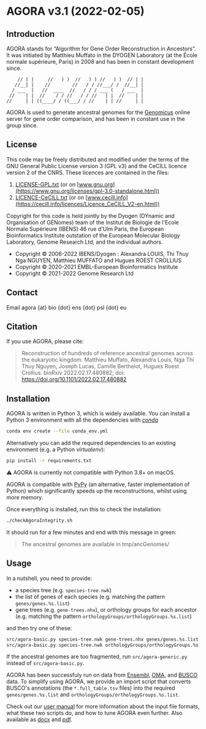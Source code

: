 # AGORA v3.1 (2022-02-05)

## Introduction

AGORA stands for “Algorithm for Gene Order Reconstruction in Ancestors”. It was initiated by
Matthieu Muffato in the DYOGEN Laboratory (at the École normale supérieure, Paris) in 2008
and has been in constant development since.

```text
    // | |     //   ) )  //   ) ) //   ) )  // | |
   //__| |    //        //   / / //___/ /  //__| |
  / ___  |   //  ____  //   / / / ___ (   / ___  |
 //    | |  //    / / //   / / //   | |  //    | |
//     | | ((____/ / ((___/ / //    | | //     | |
```

AGORA is used to generate ancestral genomes for the
[Genomicus](https://www.genomicus.biologie.ens.fr/genomicus) online server
for gene order comparison, and has been in constant use in the group since.

## License

This code may be freely distributed and modified under the terms of the GNU General Public License version 3 (GPL v3)
and the CeCILL licence version 2 of the CNRS. These licences are contained in the files:

1. [LICENSE-GPL.txt](LICENSE-GPL.txt) (or on [www.gnu.org](https://www.gnu.org/licenses/gpl-3.0-standalone.html))
2. [LICENCE-CeCILL.txt](LICENCE-CeCILL.txt) (or on [www.cecill.info](https://cecill.info/licences/Licence_CeCILL_V2-en.html))

Copyright for this code is held jointly by the Dyogen (DYnamic and Organisation of GENomes) team
of the Institut de Biologie de l'Ecole Normale Supérieure (IBENS) 46 rue d'Ulm Paris, the European Bioinformatics Institute outstation of the European Molecular Biology Laboratory,
Genome Research Ltd,
and the individual authors.

- Copyright © 2006-2022 IBENS/Dyogen : Alexandra LOUIS, Thi Thuy Nga NGUYEN, Matthieu MUFFATO and Hugues ROEST CROLLIUS
- Copyright © 2020-2021 EMBL-European Bioinformatics Institute
- Copyright © 2021-2022 Genome Research Ltd

## Contact

Email agora {at} bio {dot} ens {dot} psl {dot} eu

## Citation

If you use AGORA, please cite:

> Reconstruction of hundreds of reference ancestral genomes across the eukaryotic kingdom.
> Matthieu Muffato, Alexandra Louis, Nga Thi Thuy Nguyen, Joseph Lucas, Camille Berthelot, Hugues Roest Crollius.
> bioRxiv 2022.02.17.480882; doi: <https://doi.org/10.1101/2022.02.17.480882>

## Installation

AGORA is written in Python 3, which is widely available.
You can install a Python 3 environment with all the dependencies with
[_conda_](https://docs.conda.io/)

```bash
conda env create --file conda_env.yml
```

Alternatively you can add the required dependencies to an existing
environment (e.g. a Python _virtualenv_):

```bash
pip install -r requirements.txt
```

:warning: AGORA is currently not compatible with Python 3.8+ on macOS.

AGORA is compatible with [PyPy](https://www.pypy.org/) (an alternative,
faster implementation of Python) which significantly speeds up the
reconstructions, whilst using more memory.

Once everything is installed, run this to check the installation:

```bash
./checkAgoraIntegrity.sh
```

It should run for a few minutes and end with this message in green:

> The ancestral genomes are available in tmp/ancGenomes/

## Usage

In a nutshell, you need to provide:

- a species tree (e.g. `species-tree.nwk`)
- the list of genes of each species (e.g. matching the pattern `genes/genes.%s.list`)
- gene trees (e.g. `gene-trees.nhx`), or orthology groups for each ancestor (e.g. matching the pattern `orthologyGroups/orthologyGroups.%s.list`)

and then try one of these:

```bash
src/agora-basic.py species-tree.nwk gene-trees.nhx genes/genes.%s.list
src/agora-basic.py species-tree.nwk orthologyGroups/orthologyGroups.%s.list genes/genes.%s.list
```

If the ancestral genomes are too fragmented, run `src/agora-generic.py` instead of `src/agora-basic.py`.

AGORA has been successfuly run on data from [Ensembl](https://www.ensembl.org/),
[OMA](https://omabrowser.org/), and [BUSCO](https://busco.ezlab.org/) data.
To simplify using AGORA, we provide an import script that converts BUSCO's
annotations (the `*.full_table.tsv` files) into the required `genes/genes.%s.list`
and `orthologyGroups/orthologyGroups.%s.list`.

Check out our [user manual](doc/HowTo.md) for more information about the
input file formats, what these two scripts do, and how to tune AGORA even
further. Also available as [docx](doc/HowTo.docx) and [pdf](doc/HowTo.pdf).
